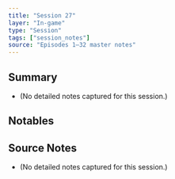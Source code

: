 ```yaml
---
title: "Session 27"
layer: "In-game"
type: "Session"
tags: ["session_notes"]
source: "Episodes 1–32 master notes"
---
```

## Summary

- (No detailed notes captured for this session.)
## Notables
## Source Notes

- (No detailed notes captured for this session.)
